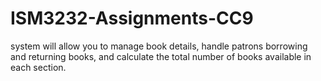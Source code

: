 # ISM3232-Assignments-CC9
 system will allow you to manage book details, handle patrons borrowing and returning books, and calculate the total number of books available in each section.

